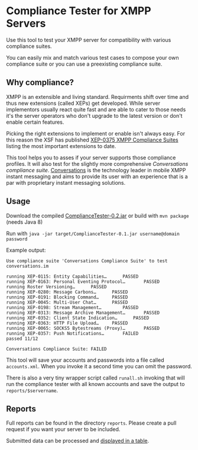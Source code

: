 Compliance Tester for XMPP Servers
==================================

Use this tool to test your XMPP server for compatibility with various compliance suites.

You can easily mix and match various test cases to compose your own compliance suite or you can use a preexisting compliance suite.

## Why compliance?

XMPP is an extensible and living standard. Requirments shift over time and thus new extensions (called XEPs) get developed. While server implementors usually react quite fast and are able to cater to those needs it's the server operators who don't upgrade to the latest version or don't enable certain features.

Picking the right extensions to implement or enable isn't always easy. For this reason the XSF has published [XEP-0375 XMPP Compliance Suites](https://xmpp.org/extensions/xep-0375.html) listing the most important extensions to date.

This tool helps you to asses if your server supports those compliance profiles. It will also test for the slightly more comprehensive *Conversations compliance suite*. [Conversations](https://conversations.im) is the technology leader in mobile XMPP instant messaging and aims to provide its user with an experience that is a par with proprietary instant messaging solutions.

## Usage

Download the compiled [ComplianceTester-0.2.jar](https://gultsch.de/files/ComplianceTester-0.2.jar) or build with ```mvn package``` (needs Java 8)

Run with ```java -jar target/ComplianceTester-0.1.jar username@domain password```

Example output:
```
Use compliance suite 'Conversations Compliance Suite' to test conversations.im

running XEP-0115: Entity Capabilities…		PASSED
running XEP-0163: Personal Eventing Protocol…		PASSED
running Roster Versioning…		PASSED
running XEP-0280: Message Carbons…		PASSED
running XEP-0191: Blocking Command…		PASSED
running XEP-0045: Multi-User Chat…		PASSED
running XEP-0198: Stream Management…		PASSED
running XEP-0313: Message Archive Management…		PASSED
running XEP-0352: Client State Indication…		PASSED
running XEP-0363: HTTP File Upload…		PASSED
running XEP-0065: SOCKS5 Bytestreams (Proxy)…		PASSED
running XEP-0357: Push Notifications…		FAILED
passed 11/12

Conversations Compliance Suite: FAILED
```

This tool will save your accounts and passwords into a file called ```accounts.xml```. When you invoke it a second time you can omit the password.

There is also a very tiny wrapper script called ```runall.sh``` invoking that will run the compliance tester with all known accounts and save the output to ```reports/$servername```.

## Reports
Full reports can be found in the directory ```reports```. Please create a pull request if you want your server to be included.

Submitted data can be processed and [displayed in a table](https://gultsch.de/compliance.html).
